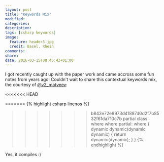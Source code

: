 ```yaml
---
layout: post
title: "Keywords Mix"
modified:
categories: 
description:
tags: [csharp keywords]
image:
  feature: header5.jpg
  credit: Basel, Rhein
comments:
share:
date: 2016-03-15T00:45:43+01:00
---
```

<style type="text/css">
	pre {
		width: 100%;
		border: none;
	}
	figure {
		padding: 0px;
	}
</style>

I got recently caught up with the paper work and came accross some fun notes from years ago! Couldn't wait to share this contextual keywords mix, the courtesy of [@v2_matveev](https://twitter.com/v2_matveev):

<<<<<<< HEAD

=======
{% highlight csharp linenos %}
>>>>>>> b843e72e8973d41887d0d2f7b8532f61da710c7b
partial class where<partial> where partial: where<partial>
{
	dynamic dynamic<yield>(dynamic dynamic)
	{
		return dynamic<yield>(dynamic);
	}
}
{% endhighlight %}

Yes, it compiles :) 